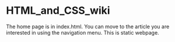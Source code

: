 # HTML_and_CSS_wiki
The home page is in index.html. You can move to the article you are interested in using the navigation menu. This is static webpage.
